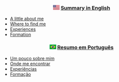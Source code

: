 <h3 align="center">
    <img src="assets/img/en-us.png" alt="en-us">
    <a href="/en-us.md">Summary in English</a>
</h3> 

<p align="center">
    <ul>
        <li><a href="/en-us.md#a-little-about-me">A little about me</a></li>
        <li><a href="/en-us.md#where-to-find-me">Where to find me</a></li>
        <li><a href="/en-us.md#experiences">Experiences</a></li>
        <li><a href="/en-us.md#formation">Formation</a></li>
    </ul>
</p>

<h3 align="center">
    <img src="assets/img/pt-br.png" alt="pt-br">
    <a href="/pt-br.md">Resumo em Português</a>
</h3> 

<p align="center">
    <ul>
        <li><a href="/pt-br.md#um-pouco-sobre-mim">Um pouco sobre mim</a></li>
        <li><a href="/pt-br.md#onde-me-encontrar">Onde me encontrar</a></li>
        <li><a href="/pt-br.md#experiências">Experiências</a></li>
        <li><a href="/pt-br.md#formação">Formação</a></li>
    </ul>
</p>
